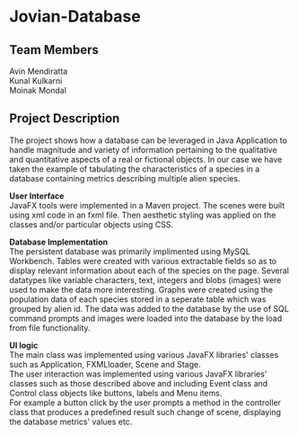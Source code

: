 # Jovian-Database

## Team Members  
Avin Mendiratta  
Kunal Kulkarni  
Moinak Mondal 

## Project Description
The project shows how a database can be leveraged in Java Application to handle magnitude and variety of information pertaining to the qualitative and quantitative  aspects of a real or fictional objects. 
In our case we have taken the example of tabulating the characteristics of a species in a database containing metrics describing multiple alien species.

**User Interface**  
JavaFX tools were implemented in a Maven project. The scenes were built using xml code in an fxml file. 
Then aesthetic styling was applied on the classes and/or particular objects using CSS.

**Database Implementation**  
The persistent database was primarily implimented using MySQL Workbench. Tables were created with various extractable fields so as to display relevant information about each of the species on the page. Several datatypes like variable characters, text, integers and blobs (images) were used to make the data more interesting. Graphs were created using the population data of each species stored in a seperate table which was grouped by alien id. The data was added to the database by the use of SQL command prompts and images were loaded into the database by the load from file functionality.

**UI logic**  
The main class was implemented using various JavaFX libraries' classes such as Application, FXMLloader, Scene and Stage.  
The user interaction was implemented using various JavaFX libraries' classes such as those described above and including Event class and Control class objects like buttons, labels and Menu items.  
For example a button click by the user prompts a method in the controller class that produces a predefined result such change of scene, displaying the database metrics' values etc.  
